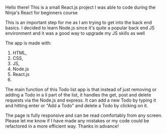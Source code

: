 Hello there! This is a small React.js project I was able to code during the Ninja's React for beginners course

This is an important step for me as I am trying to get into the back end basics.
I decided to learn Node.js since it's quite a popular back end JS environment and it was a good way to upgrade my JS skills as well

The app is made with:
1) HTML, 
2) CSS,
3) JS,
4) Node.js
5) React.js
6) 

The main function of this Todo list app is that instead of just removing or adding a Todo in a li part of the list, it handles the get, post and delete  requests via the Node.js and express. It can add a new Todo by typing it and hitting enter or "Add a Todo" and delete a Todo by clicking on it.

The page is fully responsive and can be read comfortably from any screen. 
Please let me know if I have made any mistakes or my code could be refactored in a more efficient way. Thanks in advance!
